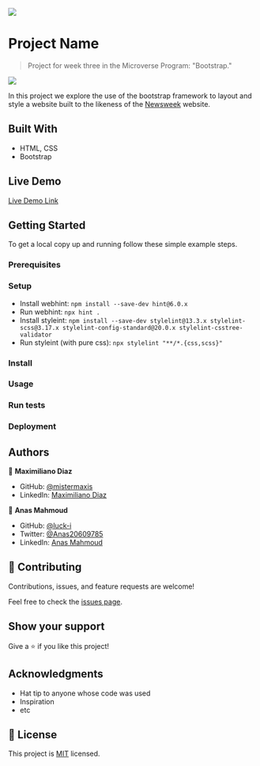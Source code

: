 ![](https://img.shields.io/badge/Microverse-blueviolet)

# Project Name

> Project for week three in the Microverse Program: "Bootstrap."

![](assets/images/website-clone-screenshot.png)

In this project we explore the use of the bootstrap framework to layout and style a website built to the likeness of the [Newsweek](https://web.archive.org/web/20210120125445/https://www.newsweek.com/) website.

## Built With

- HTML, CSS
- Bootstrap

## Live Demo

[Live Demo Link](https://mistermaxis.github.io/bootstrap-project/)

## Getting Started

To get a local copy up and running follow these simple example steps.

### Prerequisites

### Setup

- Install webhint: `npm install --save-dev hint@6.0.x`
- Run webhint: `npx hint .`
- Install styleint: `npm install --save-dev stylelint@13.3.x stylelint-scss@3.17.x stylelint-config-standard@20.0.x stylelint-csstree-validator`
- Run styleint (with pure css): `npx stylelint "**/*.{css,scss}"`

### Install

### Usage

### Run tests

### Deployment



## Authors

👤 **Maximiliano Diaz**

- GitHub: [@mistermaxis](https://github.com/mistermaxis)
- LinkedIn: [Maximiliano Diaz](https://www.linkedin.com/in/mistermaxis/)

👤 **Anas Mahmoud**

- GitHub: [@luck-i](https://github.com/luck-i)
- Twitter: [@Anas20609785](https://twitter.com/Anas20609785)
- LinkedIn: [Anas Mahmoud](https://www.linkedin.com/in/anas-mahmoud-120669200/)

## 🤝 Contributing

Contributions, issues, and feature requests are welcome!

Feel free to check the [issues page](https://github.com/issues).

## Show your support

Give a ⭐️ if you like this project!

## Acknowledgments

- Hat tip to anyone whose code was used
- Inspiration
- etc

## 📝 License

This project is [MIT](lic.url) licensed.
